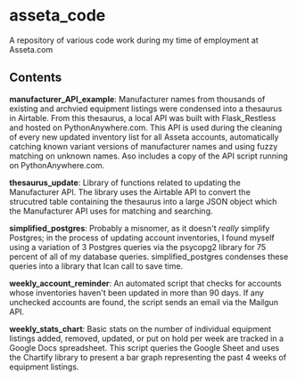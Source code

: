 # asseta_code

A repository of various code work during my time of employment at Asseta.com

## Contents

**manufacturer_API_example**: Manufacturer names from thousands of existing and archvied equipment listings were condensed into a thesaurus in Airtable. From this thesaurus, a local API was built with Flask_Restless and hosted on PythonAnywhere.com. This API is used during the cleaning of every new updated inventory list for all Asseta accounts, automatically catching known variant versions of manufacturer names and using fuzzy matching on unknown names. Aso includes a copy of the API script running on PythonAnywhere.com.

**thesaurus_update**: Library of functions related to updating the Manufacturer API. The library uses the Airtable API to convert the strucutred table containing the thesaurus into a large JSON object which the Manufacturer API uses for matching and searching.

**simplified_postgres**: Probably a misnomer, as it doesn't *really* simplify Postgres; in the process of updating account inventories, I found myself using a variation of 3 Postgres queries via the psycopg2 library for 75 percent of all of my database queries. simplified_postgres condenses these queries into a library that Ican call to save time.

**weekly_account_reminder**: An automated script that checks for accounts whose inventories haven't been updated in more than 90 days. If any unchecked accounts are found, the script sends an email via the Mailgun API.

**weekly_stats_chart**: Basic stats on the number of individual equipment listings added, removed, updated, or put on hold per week are tracked in a Google Docs spreadsheet. This script queries the Google Sheet and uses the Chartify library to present a bar graph representing the past 4 weeks of equipment listings.
